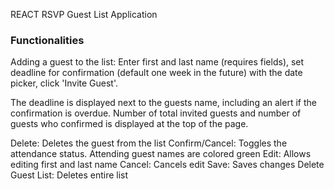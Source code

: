 REACT RSVP Guest List Application

### Functionalities

Adding a guest to the list:
Enter first and last name (requires fields), set deadline for confirmation (default one week in the future) with the date picker, click 'Invite Guest'.

The deadline is displayed next to the guests name, including an alert if the confirmation is overdue. Number of total invited guests and number of guests who confirmed is displayed at the top of the page.

Delete: Deletes the guest from the list
Confirm/Cancel: Toggles the attendance status. Attending guest names are colored green
Edit: Allows editing first and last name
Cancel: Cancels edit
Save: Saves changes
Delete Guest List: Deletes entire list
